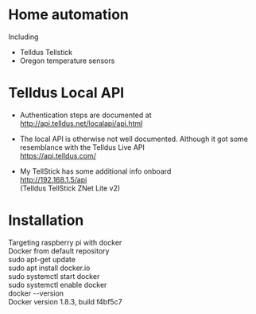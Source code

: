 # Home automation  
Including 
- Telldus Tellstick  
- Oregon temperature sensors

# Telldus Local API  
- Authentication steps are documented at  
http://api.telldus.net/localapi/api.html  
  
- The local API is otherwise not well documented. Although it got some resemblance with the Telldus Live API  
https://api.telldus.com/  

- My TellStick has some additional info onboard  
http://192.168.1.5/api  
(Telldus TellStick ZNet Lite v2)  

# Installation  
Targeting raspberry pi with docker  
Docker from default repository  
sudo apt-get update  
sudo apt install docker.io  
sudo systemctl start docker  
sudo systemctl enable docker  
docker --version  
Docker version 1.8.3, build f4bf5c7  
